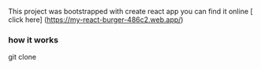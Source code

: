 This project was bootstrapped with create react app
you can find it online [ click here] (https://my-react-burger-486c2.web.app/)

### how it works 

git clone 
